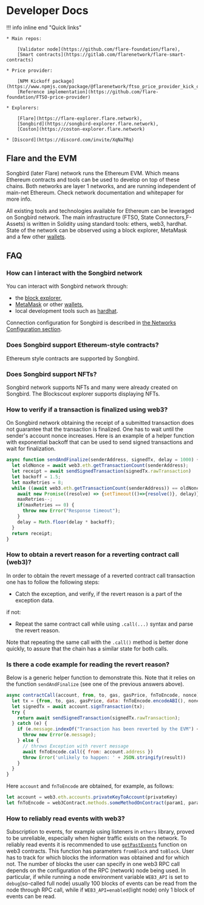 # Developer Docs

!!! info inline end "Quick links"

    * Main repos:

        [Validator node](https://github.com/flare-foundation/flare),
        [Smart contracts](https://gitlab.com/flarenetwork/flare-smart-contracts)

    * Price provider:

        [NPM Kickoff package](https://www.npmjs.com/package/@flarenetwork/ftso_price_provider_kick_off_package),
        [Reference implementation](https://github.com/flare-foundation/FTSO-price-provider)

    * Explorers:

        [Flare](https://flare-explorer.flare.network),
        [Songbird](https://songbird-explorer.flare.network),
        [Coston](https://coston-explorer.flare.network)

    * [Discord](https://discord.com/invite/XqNa7Rq)

## Flare and the EVM

Songbird (later Flare) network runs the Ethereum EVM. Which means Ethereum contracts and tools can be used to develop on top of these chains. Both networks are layer 1 networks, and are running independent of main-net Ethereum. Check network documentation and whitepaper for more info.

All existing tools and technologies available for Ethereum can be leveraged on Songbird network. The main infrastructure (FTSO, State Connectors,F-Assets) is written in Solidity using standard tools: ethers, web3, hardhat. State of the network can be observed using a block explorer, MetaMask and a few other [wallets](../user/wallets/index.md).

## FAQ

### How can I interact with the Songbird network

You can interact with Songbird network through:

* the [block explorer](https://songbird-explorer.flare.network),
* [MetaMask](https://metamask.io) or other [wallets](../user/wallets/index.md),
* local development tools such as [hardhat](https://hardhat.org).

Connection configuration for Songbird is described in [the Networks Configuration section](network-configs.md).

### Does Songbird support Ethereum-style contracts?

Ethereum style contracts are supported by Songbird.

### Does Songbird support NFTs?

Songbird network supports NFTs and many were already created on Songbird. The Blockscout explorer supports displaying NFTs.

### How to verify if a transaction is finalized using web3?

On Songbird network obtaining the receipt of a submitted transaction does not guarantee that the transaction is finalized. One has to wait until the sender's account nonce increases. Here is an example of a helper function with exponential backoff that can be used to send signed transactions and wait for finalization.

``` javascript
async function sendAndFinalize(senderAddress, signedTx, delay = 1000) {
  let oldNonce = await web3.eth.getTransactionCount(senderAddress);
  let receipt = await sendSignedTransaction(signedTx.rawTransaction)
  let backoff = 1.5;
  let maxRetries = 8;
  while ((await web3.eth.getTransactionCount(senderAddress)) == oldNonce) {
    await new Promise((resolve) => {setTimeout(()=>{resolve()}, delay)})
    maxRetries--;
    if(maxRetries == 0) {
      throw new Error("Response timeout");
    }
    delay = Math.floor(delay * backoff);
  }
  return receipt;
}
```

### How to obtain a revert reason for a reverting contract call (web3)?

In order to obtain the revert message of a reverted contract call transaction one has to follow the following steps:

* Catch the exception, and verify, if the revert reason is a part of the exception data.

if not:

* Repeat the same contract call while using `.call(...)` syntax and parse the revert reason.

Note that repeating the same call with the `.call()` method is better done quickly, to assure that the chain has a similar state for both calls.

### Is there a code example for reading the revert reason?

Below is a generic helper function to demonstrate this. Note that it relies on the function `sendAndFinalize` (see one of the previous answers above).

``` javascript
async contractCall(account, from, to, gas, gasPrice, fnToEncode, nonce) {
  let tx = {from, to, gas, gasPrice, data: fnToEncode.encodeABI(), nonce};
  let signedTx = await account.signTransaction(tx);
  try {
    return await sendSignedTransaction(signedTx.rawTransaction);
  } catch (e) {
    if (e.message.indexOf("Transaction has been reverted by the EVM") < 0) {
      throw new Error(e.message);
    } else {
      // throws Exception with revert message
      await fnToEncode.call({ from: account.address })
      throw Error('unlikely to happen: ' + JSON.stringify(result))
    }
  }
}
```

Here `account` and `fnToEncode` are obtained, for example, as follows:

``` javascript
let account = web3.eth.accounts.privateKeyToAccount(privateKey)
let fnToEncode = web3Contract.methods.someMethodOnContract(param1, param2)
```

### How to reliably read events with web3?

Subscription to events, for example using listeners in `ethers` library, proved to be unreliable, especially when higher traffic exists on the network. To reliably read events it is recommended to use [`getPastEvents`](https://web3js.readthedocs.io/en/v1.5.2/web3-eth-contract.html?highlight=getPastEvents#getpastevents) function on web3 contracts. This function has parameters `fromBlock` and `toBlock`. User has to track for which blocks the information was obtained and for which not. The number of blocks the user can specify in one web3 RPC call depends on the configuration of the RPC (network) node being used. In particular, if while running a node environment variable `WEB3_API` is set to `debug`(so-called full node) usually 100 blocks of events can be read from the node through RPC call, while if `WEB3_API=enabled`(light node) only 1 block of events can be read.
